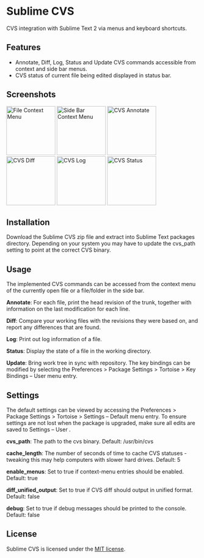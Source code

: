 Sublime CVS
============
CVS integration with Sublime Text 2 via menus and keyboard shortcuts.

Features
--------
- Annotate, Diff, Log, Status and Update CVS commands accessible from context and side bar menus.
- CVS status of current file being edited displayed in status bar.

Screenshots
-----------

<img alt="File Context Menu" src="https://raw.github.com/brianhornsby/www_brianhornsby_com/master/img/sublime_cvs_file_context_menu.png" height="128"/>
<img alt="Side Bar Context Menu" src="https://raw.github.com/brianhornsby/www_brianhornsby_com/master/img/sublime_cvs_side_bar_context_menu.png" height="128"/>
<img alt="CVS Annotate" src="https://raw.github.com/brianhornsby/www_brianhornsby_com/master/img/sublime_cvs_file_annotate.png" height="128"/>
<img alt="CVS Diff" src="https://raw.github.com/brianhornsby/www_brianhornsby_com/master/img/sublime_cvs_file_diff.png" height="128"/>
<img alt="CVS Log" src="https://raw.github.com/brianhornsby/www_brianhornsby_com/master/img/sublime_cvs_file_log.png" height="128"/>
<img alt="CVS Status" src="https://raw.github.com/brianhornsby/www_brianhornsby_com/master/img/sublime_cvs_file_status.png" height="128"/>

Installation
------------
Download the Sublime CVS zip file and extract into Sublime Text packages directory. Depending on your system you may have to update the cvs_path setting to point at the correct CVS binary.

Usage
-----
The implemented CVS commands can be accessed from the context menu of the currently open file or a file/folder in the side bar.

**Annotate**: For each file, print the head revision of the trunk, together with information on the last modification for each line.

**Diff**: Compare your working files with the revisions they were based on, and report any differences that are found.

**Log**: Print out log information of a file.

**Status**: Display the state of a file in the working directory.

**Update**: Bring work tree in sync with repository. The key bindings can be modified by selecting the Preferences > Package Settings > Tortoise > Key Bindings – User menu entry.

Settings
--------
The default settings can be viewed by accessing the Preferences > Package Settings > Tortoise > Settings – Default menu entry. To ensure settings are not lost when the package is upgraded, make sure all edits are saved to Settings – User .

**cvs_path**: The path to the cvs binary. Default: /usr/bin/cvs

**cache_length**: The number of seconds of time to cache CVS statuses - tweaking this may help computers with slower hard drives. Default: 5

**enable_menus**: Set to true if context-menu entries should be enabled. Default: true

**diff_unified_output**: Set to true if CVS diff should output in unified format. Default: false

**debug**: Set to true if debug messages should be printed to the console. Default: false

License
-------
Sublime CVS is licensed under the [MIT license](https://raw.github.com/brianhornsby/sublime_cvs/master/LICENSE.txt).
